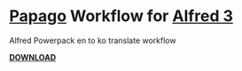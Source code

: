 # [Papago](http://papago.naver.com) Workflow for [Alfred 3](http://www.alfredapp.com)
Alfred Powerpack en to ko translate workflow

**[DOWNLOAD](https://github.com/dongs0104/alfred-papago/releases)**

